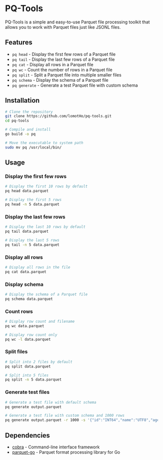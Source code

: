 # PQ-Tools

PQ-Tools is a simple and easy-to-use Parquet file processing toolkit that allows you to work with Parquet files just like JSONL files.

## Features

- `pq head` - Display the first few rows of a Parquet file
- `pq tail` - Display the last few rows of a Parquet file
- `pq cat` - Display all rows in a Parquet file
- `pq wc` - Count the number of rows in a Parquet file
- `pq split` - Split a Parquet file into multiple smaller files
- `pq schema` - Display the schema of a Parquet file
- `pq generate` - Generate a test Parquet file with custom schema

## Installation

```bash
# Clone the repository
git clone https://github.com/lomotHo/pq-tools.git
cd pq-tools

# Compile and install
go build -o pq

# Move the executable to system path
sudo mv pq /usr/local/bin/
```

## Usage

### Display the first few rows

```bash
# Display the first 10 rows by default
pq head data.parquet

# Display the first 5 rows
pq head -n 5 data.parquet
```

### Display the last few rows

```bash
# Display the last 10 rows by default
pq tail data.parquet

# Display the last 5 rows
pq tail -n 5 data.parquet
```

### Display all rows

```bash
# Display all rows in the file
pq cat data.parquet
```

### Display schema

```bash
# Display the schema of a Parquet file
pq schema data.parquet
```

### Count rows

```bash
# Display row count and filename
pq wc data.parquet

# Display row count only
pq wc -l data.parquet
```

### Split files

```bash
# Split into 2 files by default
pq split data.parquet

# Split into 5 files
pq split -n 5 data.parquet
```

### Generate test files

```bash
# Generate a test file with default schema
pq generate output.parquet

# Generate a test file with custom schema and 1000 rows
pq generate output.parquet -r 1000 -s '{"id":"INT64","name":"UTF8","age":"INT32","score":"DOUBLE","active":"BOOLEAN"}'
```

## Dependencies

- [cobra](https://github.com/spf13/cobra) - Command-line interface framework
- [parquet-go](https://github.com/parquet-go/parquet-go) - Parquet format processing library for Go